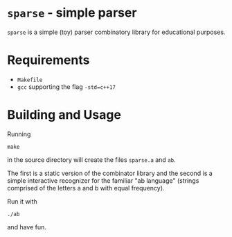 # `sparse` - simple parser

`sparse` is a simple (toy) parser combinatory library for educational purposes.

# Requirements

- `Makefile`
- `gcc` supporting the flag `-std=c++17`

# Building and Usage

Running

    make
	 
in the source directory will create the files `sparse.a` and
`ab`.

The first is a static version of the combinator library and the second is
a simple interactive recognizer for the familiar "ab language" (strings
comprised of the letters a and b with equal frequency).

Run it with

    ./ab

and have fun.

